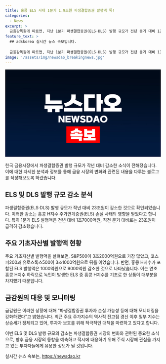 ```yaml
---
title: 홍콩 ELS 사태 1분기 1.9조원 파생결합증권 발행액 뚝!
categories:
  - News
excerpt: >
  금융감독원에 따르면, 지난 1분기 파생결합증권(ELS·DLS) 발행 규모가 전년 동기 대비 1조9000억원 줄어든 것으로 나타났다. 특히 홍콩 H지수 기초 ELS 손실과 투자수요 위축으로 ELS 발행액이 23조원 급감했다. 주요 기초자산별 발행액은 S&P500이 3조2000억원으로 가장 많았고, 홍콩 H지수가 포함된 ELS 발행액은 1000억원으로 전년 대비 감소한 수치를 보였다. 이러한 상황 속에서 금감원은 파생결합증권 투자자 손실 가능성에 대해 모니터링을 강화할 것이라고 밝혔다.
feature_text: >
  ## adskorea 실시간 뉴스 속보입니다.

  금융감독원에 따르면, 지난 1분기 파생결합증권(ELS·DLS) 발행 규모가 전년 동기 대비 1조9000억원 줄어든 것으로 나타났다. 특히 홍콩 H지수 기초 ELS 손실과 투자수요 위축으로 ELS 발행액이 23조원 급감했다. 주요 기초자산별 발행액은 S&P500이 3조2000억원으로 가장 많았고, 홍콩 H지수가 포함된 ELS 발행액은 1000억원으로 전년 대비 감소한 수치를 보였다. 이러한 상황 속에서 금감원은 파생결합증권 투자자 손실 가능성에 대해 모니터링을 강화할 것이라고 밝혔다.
image: '/assets/img/newsdao_breakingnews.jpg'
---
```


<p><img src="/assets/img/newsdao_breakingnews.jpg" alt="adskorea 속보" /></p>

<p>한국 금융시장에서 파생결합증권 발행 규모가 작년 대비 감소한 소식이 전해졌습니다. 이에 대한 자세한 분석과 정보를 통해 금융 시장의 변화와 관련된 내용을 다루는 블로그를 작성해보도록 하겠습니다.</p>

<h2 data-ke-size="size26">ELS 및 DLS 발행 규모 감소 분석</h2>

<p>파생결합증권(ELS·DLS) 발행 규모가 작년 대비 23조원이 감소한 것으로 확인되었습니다. 이러한 감소는 홍콩 H지수 주가연계증권(ELS) 손실 사태의 영향을 받았다고 합니다. 특히 1분기 ELS 발행액은 전년 대비 1조7000억원, 직전 분기 대비로는 23조원이 급격히 감소했습니다.</p>

<h2 data-ke-size="size26">주요 기초자산별 발행액 현황</h2>

<p>주요 기초자산별 발행액을 살펴보면, S&amp;P500이 3조2000억원으로 가장 많았고, 코스피200과 유로스톡스500이 3조1000억원으로 뒤를 이었습니다. 반면, 홍콩 H지수가 포함된 ELS 발행액은 1000억원으로 9000억원 감소한 것으로 나타났습니다. 이는 연초 홍콩 H지수 하락으로 녹인이 발생한 ELS 중 홍콩 H지수를 기초로 한 상품이 대부분을 차지했기 때문입니다.</p>

<h2 data-ke-size="size26">금감원의 대응 및 모니터링</h2>

<p>금감원은 이러한 상황에 대해 "파생결합증권 투자자 손실 가능성 등에 대해 모니터링을 강화하겠다"고 밝혔습니다. 최근 주요 주가지수의 역사적 전고점 경신 이후 일부 지수는 상승세가 정체되고 있어, 투자자 보호를 위해 적극적인 대책을 마련하고 있다고 합니다.</p>

<p>이번 ELS 및 DLS 발행 규모의 감소는 파생결합증권 시장의 변화와 관련된 중요한 소식으로, 향후 금융 시장의 동향을 예측하고 적시에 대응하기 위해 주식 시장에 관심을 가지고 있는 투자자들에게 유용한 정보가 될 것입니다.</p>
실시간 뉴스 속보는, <a href="https://newsdao.kr" rel="dofollow">https://newsdao.kr</a>


